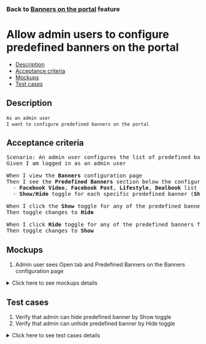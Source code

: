 ### Back to [Banners on the portal](../../) feature

# Allow admin users to configure predefined banners on the portal

- [Description](#description)
- [Acceptance criteria](#acceptance-criteria)
- [Mockups](#mockups)
- [Test cases](#test-cases)

## Description

    As an admin user
    I want to configure predefined banners on the portal

## Acceptance criteria

<pre>
Scenario: An admin user configures the list of predefined banners
Given I am logged in as an admin user

When I view the <b>Banners</b> configuration page
Then I see the <b>Predefined Banners</b> section below the configurable banners section with the following:
  - <b>Facebook Video</b>, <b>Facebook Post</b>, <b>Lifestyle</b>, <b>Dealbook</b> list of predefined banners
  - <b>Show/Hide</b> toggle for each specific predefined banner (<b>Show</b> is on by default)

When I click the <b>Show</b> toggle for any of the predefined banner from the list
Then toggle changes to <b>Hide</b>

When I click <b>Hide</b> toggle for any of the predefined banners from the list
Then toggle changes to <b>Show</b>
</pre>

## Mockups

1. Admin user sees Open tab and Predefined Banners on the Banners configuration page

<details>
  <summary>Click here to see mockups details</summary>

**1. Admin user sees Open tab and Predefined Banners on the Banners configuration page:**

![Admin user sees Open tab and Predefined Banners on the Banners configuration page](/products/sport_news_portal/web_application_features/banners/images/banners_open_tab.png)

</details>

## Test cases

1. Verify that admin can hide predefined banner by Show toggle
2. Verify that admin can unhide predefined banner by Hide toggle

<details>
  <summary>Click here to see test cases details</summary>

### **#1. Verify that admin can hide predefined banner by Show toggle**

|Preconditions|Steps|Expected result
--------------|-----|----------
|- Log in by admin account</br>- Go to the <b>Banners</b> configuration page|1) Click <b>Show</b> toggle to hide any predefined banner from the list</br>2) Log out by admin account</br>3) Log in by user account</br>4) Check if the hidden predefined banner is not visible for the site user|1) Toggle changed to <b>Hide</b></br>4) The hidden predefined banner is not shown|

### **#2. Verify that admin can unhide predefined banner by Hide toggle**

|Preconditions|Steps|Expected result
--------------|-----|----------
|- Log in by admin account</br>- Go to the <b>Banners</b> configuration page</br>- Some predefined banners are hidden|1) Click <b>Hide</b> toggle to hide any predefined banner from the list</br>2) Log out by admin account</br>3) Log in by user account</br>4) Check if the hidden predefined banner is not visible for the site user|1) Toggle changed to <b>Show</b></br>4) The unhidden predefined banner is shown|

</details>

